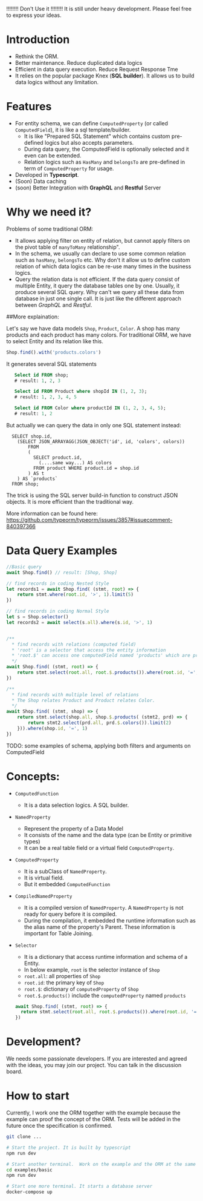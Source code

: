 

!!!!!!!! Don't Use it !!!!!!!!
It is still under heavy development. 
Please feel free to express your ideas.

# Introduction

- Rethink the ORM. 
- Better maintenance. Reduce duplicated data logics
- Efficient in data query execution. Reduce Request Response Tme
- It relies on the popular package Knex (**SQL builder**). It allows us to build data logics without any limitation. 

# Features
- For entity schema, we can define `ComputedProperty` (or called `ComputedField`), it is like a sql template/builder. 
  - It is like "Prepared SQL Statement" which contains custom pre-defined logics but also accepts parameters. 
  - During data query, the ComputedField is optionally selected and it even can be extended.
  - Relation logics such as `HasMany` and `belongsTo` are pre-defined in term of `ComputedProperty` for usage.
- Developed in **Typescript**.
- (Soon) Data caching
- (soon) Better Integration with **GraphQL** and **Restful** Server

# Why we need it?

Problems of some traditional ORM:
- It allows applying filter on entity of relation, but cannot apply filters on the pivot table of `manyToMany` relationship".
- In the schema, we usually can declare to use some common relation such as `hasMany`, `belongsTo` etc. Why don't it allow us to define custom relation of which data logics can be re-use many times in the business logics.
- Query the relation data is not efficient. If the data query consist of multiple Entity, it query the database tables one by one. Usually, it produce several SQL query. Why can't we query all these data from database in just one single call. It is just like the different approach between *GraphQL* and *Restful*.

##More explaination:

Let's say we have data models `Shop`, `Product`, `Color`.
A shop has many products and each product has many colors.
For traditional ORM, we have to select Entity and its relation like this.
```javascript
Shop.find().with('products.colors')
```
It generates several SQL statements
```sql
   Select id FROM shop;  
   # result: 1, 2, 3

   Select id FROM Product where shopId IN (1, 2, 3);
   # result: 1, 2, 3, 4, 5

   Select id FROM Color where productId IN (1, 2, 3, 4, 5);
   # result: 1, 2
```
But actually we can query the data in only one SQL statement instead:
```
  SELECT shop.id, 
    (SELECT JSON_ARRAYAGG(JSON_OBJECT('id', id, 'colors', colors))
        FROM
        (
          SELECT product.id, 
            (....same way...) AS colors
          FROM product WHERE product.id = shop.id
        ) AS t
    ) AS `products` 
  FROM shop;

```
The trick is using the SQL server build-in function to construct JSON objects.
It is more efficient than the traditional way.

More information can be found here:
https://github.com/typeorm/typeorm/issues/3857#issuecomment-840397366


# Data Query Examples

```javascript
//Basic query
await Shop.find() // result: [Shop, Shop]

// find records in coding Nested Style
let records1 = await Shop.find( (stmt, root) => {
    return stmt.where(root.id, '>', 1).limit(5)
})

// find records in coding Normal Style
let s = Shop.selector()
let records2 = await select(s.all).where(s.id, '>', 1)


/**
  * find records with relations (computed field)
  * 'root' is a selector that access the entity information
  * 'root.$' can access one computedField named 'products' which are predefined in the entity schema
  */
await Shop.find( (stmt, root) => {
    return stmt.select(root.all, root.$.products()).where(root.id, '=', 1)
})

/**
  * find records with multiple level of relations
  * The Shop relates Product and Product relates Color.
  */
await Shop.find( (stmt, shop) => {
    return stmt.select(shop.all, shop.$.products( (stmt2, prd) => {
        return stmt2.select(prd.all, prd.$.colors()).limit(2)
    })).where(shop.id, '=', 1)
})

```

TODO: some examples of schema, applying both filters and arguments on ComputedField


# Concepts:

- `ComputedFunction`
  - It is a data selection logics. A SQL builder.

- `NamedProperty`
  - Represent the property of a Data Model
  - It consists of the name and the data type (can be Entity or primitive types)
  - It can be a real table field or a virtual field `ComputedProperty`.
  
- `ComputedProperty`
  - It is a subClass of `NamedProperty`. 
  - It is virtual field.
  - But it embedded `ComputedFunction`

- `CompiledNamedProperty`
  - It is a compiled version of `NamedProperty`. A `NamedProperty` is not ready for query before it is compiled.
  - During the compilation, it embedded the runtime information such as the alias name of the property's Parent. These information is important for Table Joining.

- `Selector`
  - It is a dictionary that access runtime information and schema of a Entity. 
  - In below example, `root` is the selector instance of `Shop`
   - `root.all`: all properties of `Shop`
   - `root.id`: the primary key of `Shop`
   - `root.$`: dictionary of `computedProperty` of `Shop`
   - `root.$.products()` include the `computedProperty` named `products`
  ```javascript
  await Shop.find( (stmt, root) => {
    return stmt.select(root.all, root.$.products()).where(root.id, '=', 1)
  })
  ```

# Development?

We needs some passionate developers. If you are interested and agreed with the ideas, you may join our project. You can talk in the discussion board.

# How to start 
Currently, I work one the ORM together with the example because the example can proof the concept of the ORM.
Tests will be added in the future once the specification is confirmed.

```bash
git clone ...

# Start the project. It is built by typescript
npm run dev

# Start another terminal.  Work on the example and the ORM at the same time
cd examples/basic
npm run dev

# Start one more terminal. It starts a database server
docker-compose up
```



